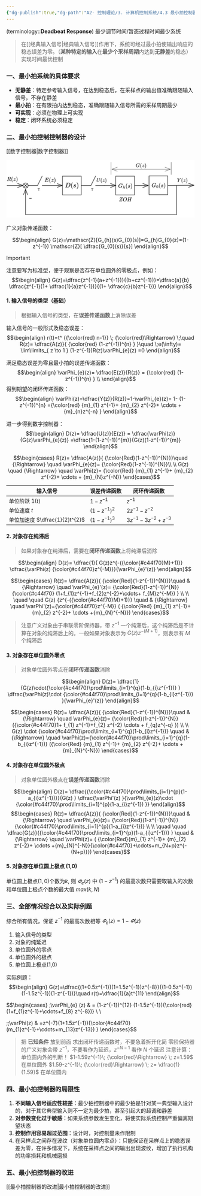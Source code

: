 ```yaml
---
{"dg-publish":true,"dg-path":"A2- 控制理论/3. 计算机控制系统/4.3 最小拍控制器.md","permalink":"/A2- 控制理论/3. 计算机控制系统/4.3 最小拍控制器/","dgPassFrontmatter":true,"noteIcon":"","created":"2025-04-13T22:32:41.000+08:00","updated":"2025-09-13T17:41:28.774+08:00"}
---
```



(terminology::**Deadbeat Response**)  最少调节时间/暂态过程时间最少系统

> 在[[经典输入信号\|经典输入信号]]作用下，系统可经过最小拍使输出响应的稳态误差为零。（**某种特定的输入**在**最少个采样周期**内达到**无静差**的稳态） 实现时间最优控制

### 一、最小拍系统的具体要求

- **无静差**：特定参考输入信号，在达到稳态后，在采样点的输出值准确跟随输入信号，不存在静差
- **最小拍**：在有限拍内达到稳态，准确跟随输入信号所需的采样周期最少
- **可实现**：必须在物理上可实现
- **稳定**：闭环系统必须稳定

### 二、最小拍控制控制器的设计

[[数字控制器\|数字控制器]]

![数字控制器.png](../img/user/Functional%20files/Photo%20Resources/%E6%95%B0%E5%AD%97%E6%8E%A7%E5%88%B6%E5%99%A8.png)

广义对象传递函数：

$$\begin{align}
G(z)=\mathscr{Z}[G_{h}(s)G_{0}(s)]=G_{h}G_{0}(z)=(1-z^{-1}) \mathscr{Z}[ \dfrac{G_{0}(s)}{s}]
\end{align}$$

> [!important] 
> 注意要写为标准型，便于观察是否存在单位圆外的零极点，例如：
> $$\begin{align}
> G(z)=\dfrac{z^{-1}(a+z^{-1})}{(b+cz^{-1})}=\dfrac{a}{b} \dfrac{z^{-1}(1+ \dfrac{1}{a}z^{-1})}{(1+ \dfrac{c}{b}z^{-1})} 
> \end{align}$$

#### 1. 输入信号的类型（基础）

> 根据输入信号的类型，在**误差传递函数**上消除误差

输入信号的一般形式及稳态误差：
$$\begin{align}
r(t)=t^ {{\color{red}   n-1}} \; {\color{red}\Rightarrow} \;\quad R(z)= \dfrac{A(z)}{ {\color{red} (1-z^{-1})^{n}  } }\quad  \;e(\infty)= \lim\limits_{ z \to 1 } (1-z^{-1})R(z)\varPhi_{e}(z) =0
\end{align}$$

满足稳态误差为零且最小拍的误差传递函数：
$$\begin{align}
\varPhi_{e}(z)= \dfrac{E(z)}{R(z)} =   {\color{red} (1-z^{-1})^{n}  }  \\
\end{align}$$
得到期望的闭环传递函数：
$$\begin{align}
\varPhi(z)=\dfrac{Y(z)}{R(z)}=1-\varPhi_{e}(z)=   1- (1-z^{-1})^{n} ={\color{red} {m}_{1} z^{-1}+ {m}_{2} z^{-2}+ \cdots + {m}_{n}z^{-n}  } 
\end{align}$$

进一步得到数字控制器：
$$\begin{align}
 D(z)= \dfrac{U(z)}{E(z)} = \dfrac{\varPhi(z)}{G(z)\varPhi_{e}(z)} =\dfrac{1-(1-z^{-1})^{m}}{G(z)(1-z^{-1})^{m}}
\end{align}$$

$$\begin{cases}
R(z)= \dfrac{A(z)}{ {\color{Red}(1-z^{-1})^{N}}}\quad  {\Rightarrow} \quad \varPhi_{e}(z)= {\color{Red}(1-z^{-1})^{N}}\\ \\
G(z) \quad  {\Rightarrow} \quad  \varPhi(z)=  {\color{Red}  {m}_{1} z^{-1}+ {m}_{2} z^{-2}+ \cdots + {m}_{N}z^{-N}}
\end{cases}$$


| 输入信号                      | 误差传递函数           | 闭环传递函数                   |
| ------------------------- | ---------------- | ------------------------ |
| 单位阶跃 $1(t)$               | $1-z^{-1}$       | $z^{-1}$                 |
| 单位速度 $t$                  | $(1-z^{-1})^{2}$ | $2z^{-1}-z^{-2}$         |
| 单位加速度 $\dfrac{1}{2}t^{2}$ | $(1-z^{-1})^{3}$ | $3z^{-1}-3z^{-2}+z^{-3}$ |

#### 2. 对象存在纯滞后

> 如果对象存在纯滞后，需要在**闭环传递函数**上将纯滞后消除

$$\begin{align}
D(z)= \dfrac{1}{ G(z)z^{-({\color{#c44f70}M}+1)}} \dfrac{\varPhi(z) {\color{#c44f70}z^{-M}}}{\varPhi_{e}'(z)}
\end{align}$$

$$\begin{cases}
R(z)= \dfrac{A(z)}{ {\color{Red}(1-z^{-1})^{N}}}\quad   & {\Rightarrow} \quad \varPhi_{e}'(z)= {\color{Red}(1-z^{-1})^{N}}  {\color{#c44f70}  (1+f_{1}z^{-1}+f_{2}z^{-2}+\cdots+ f_{M}z^{-M}) }
\\  
\\
\quad \quad G(z) {z^{-({\color{#c44f70}M}+1)}} \quad  &  {\Rightarrow} \quad  \varPhi'(z)={\color{#c44f70}z^{-M}}   (  {\color{Red} {m}_{1} z^{-1}+ {m}_{2} z^{-2}+ \cdots +{m}_{N}^{-N}})
\end{cases}$$

> 注意广义对象由于串联零阶保持器，带 $z^{-1}$  一个纯滞后，这个纯滞后是不计算在对象的纯滞后上的。一般如果对象表示为 $G(z)z^{-(M+1)}$，则表示有 $M$ 个纯滞后

#### 3. 对象存在单位圆外零点

> 对象单位圆外零点在**闭环传递函数**消除

$$\begin{align}
D(z)= \dfrac{1}{G(z)\cdot{\color{#c44f70}\prod\limits_{i=1}^{q}(1-b_{i}z^{-1})} } \dfrac{\varPhi(z)\cdot {\color{#c44f70}\prod\limits_{i=1}^{q}(1-b_{i}z^{-1})} }{\varPhi_{e}'(z)}
\end{align}$$

$$\begin{cases}
R(z)= \dfrac{A(z)}{ {\color{Red}(1-z^{-1})^{N}}}\quad  &  {\Rightarrow} \quad \varPhi_{e}(z)= {\color{Red}(1-z^{-1})^{N}}  ({\color{#c44f70}1+ f_{1} z^{-1}+f_{2} z^{-2}  \cdots + f_{q}z^{-q} })
 \\
\\
G(z) \cdot {\color{#c44f70}\prod\limits_{i=1}^{q}(1-b_{i}z^{-1})}       \quad   & {\Rightarrow} \quad  \varPhi(z)={\color{#c44f70}\prod\limits_{i=1}^{q}(1-b_{i}z^{-1})}  ({\color{Red} {m}_{1} z^{-1}+ {m}_{2} z^{-2}+ \cdots +  {m}_{N}^{-N}})
\end{cases}$$

#### 4. 对象存在单位圆外极点 

> 对象单位圆外极点在**误差传递函数**消除

$$\begin{align}
D(z)= \dfrac{{\color{#c44f70}\prod\limits_{i=1}^{p}(1-a_{i}z^{-1})}}{G(z) } \dfrac{\varPhi'(z) }{\varPhi_{e}(z)\cdot {\color{#c44f70}\prod\limits_{i=1}^{p}(1-a_{i}z^{-1})  }}
\end{align}$$
$$\begin{cases}
R(z)= \dfrac{A(z)}{ {\color{Red}(1-z^{-1})^{N}}}\quad  &  {\Rightarrow} \quad \varPhi_{e}(z)=  {\color{Red}(1-z^{-1})^{N}}  {\color{#c44f70}\prod\limits_{i=1}^{p}(1-a_{i}z^{-1})}
 \\
\\
\quad \quad \dfrac{G(z)}{{\color{#c44f70}\prod\limits_{i=1}^{p}(1-a_{i}z^{-1})}  }       \quad   & {\Rightarrow} \quad  \varPhi(z)= (  {\color{Red}{m}_{1} z^{-1}+ {m}_{2} z^{-2}+ \cdots +{m}_{N}^{-N}}{\color{#c44f70}+\cdots+m_{N+p}z^{-(N+p)}})
\end{cases}$$

#### 5. 对象存在单位圆上极点 (1,0) 
单位圆上极点$(1,0)$个数为$k$, 则 $\varPhi_{e}(z)$ 中 $(1-z^{-1})$ 的最高次数只需要取输入的次数和单位圆上极点个数的最大值 $max(k,N)$

 
### 三、全部情况综合以及实际例题

综合所有情况，保证 $z^{-1}$ 的最高次数相等 $\varPhi_{e}(z)=1-\varPhi(z)$
1. 输入信号的类型
2. 对象的纯延迟
3. 单位圆外的零点
4. 单位圆外的极点
5. 单位圆上极点(1,0) 

实际例题：
$$\begin{align}
G(z)=\dfrac{(1+0.5z^{-1})(1+1.5z^{-1})z^{-8}}{(1-0.5z^{-1})(1-1.5z^{-1})(1-z^{-1})}\quad r(t)=\dfrac{1}{a}t^{11}
\end{align}$$

$$\begin{cases}
\;\varPhi_{e} (z)  & =  (1-z^{-1})^{12} (1-1.5z^{-1}){\color{red} (1+f_{1}z^{-1}+\cdots+f_{8} z^{-8})} \\ \\

\;\;\varPhi(z)   & =z^{-7}(1+1.5z^{-1}){\color{#c44f70}  (m_{1}z^{-1}+\cdots+m_{13}z^{-13}) }
\end{cases}$$


> 把  **已知条件** 放到前面
> 求出闭环传递函数时，不要急着拆开化简
> 零阶保持器的广义对象会带 $z^{-1}$，不要看作为延迟，$z^{-N-1}$  看作 $N$ 个延迟
> 注意计算：单位圆内外的判断！
> $1-1.59z^{-1}\; {\color{red}\Rightarrow} \; z=1.59$ 在单位圆外
> $1.59-z^{-1}\; {\color{red}\Rightarrow} \; z= \dfrac{1}{1.59}$ 在单位圆内

### 四、最小拍控制器的局限性

1. **不同输入信号适应性较差**：最少拍控制器中的最少拍是针对某一典型输入设计的，对于其它典型输入则不一定为最少拍，甚至引起大的超调和静差
2. **对参数变化过于敏感**：如果系统参数发生变化，将使实际系统控制严重偏离期望状态
3. **控制作用容易超过范围**：设计时，对控制量未作限制
4. 在采样点之间存在波纹（对象单位圆内零点）：只能保证在采样点上的稳态误差为零，在许多情况下，系统在采样点之间的输出出现波纹，增加了执行机构的功率损耗和机械磨损


### 五、最小拍控制器的改进
[[最小拍控制器的改进\|最小拍控制器的改进]]
